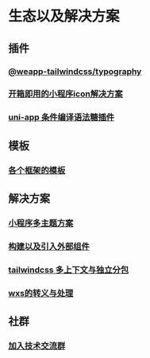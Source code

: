 # 生态以及解决方案

## 插件

### [@weapp-tailwindcss/typography](./community/typography)

### [开箱即用的小程序icon解决方案](./icons)

### [uni-app 条件编译语法糖插件](./quick-start/uni-app-css-macro)

## 模板

### [各个框架的模板](./community/templates)

## 解决方案

### [小程序多主题方案](./quick-start/apply-themes)

### [构建以及引入外部组件](./quick-start/build-or-import-outside-components)

### [tailwindcss 多上下文与独立分包](./quick-start/independent-pkg)

### [wxs的转义与处理](./quick-start/wxs)

## 社群

### [加入技术交流群](./community/group)

<!-- ### [咨询与定制服务](./community/consult) -->

